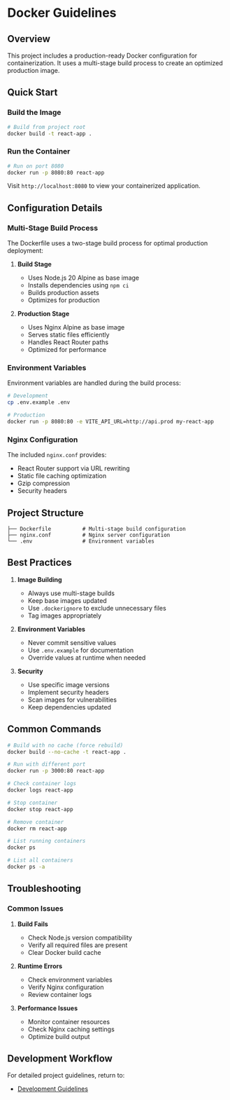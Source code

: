 # Docker Guidelines

## Overview

This project includes a production-ready Docker configuration for containerization. It uses a multi-stage build process to create an optimized production image.

## Quick Start

### Build the Image

```bash
# Build from project root
docker build -t react-app .
```

### Run the Container

```bash
# Run on port 8080
docker run -p 8080:80 react-app
```

Visit `http://localhost:8080` to view your containerized application.

## Configuration Details

### Multi-Stage Build Process

The Dockerfile uses a two-stage build process for optimal production deployment:

1. **Build Stage**

   - Uses Node.js 20 Alpine as base image
   - Installs dependencies using `npm ci`
   - Builds production assets
   - Optimizes for production

2. **Production Stage**
   - Uses Nginx Alpine as base image
   - Serves static files efficiently
   - Handles React Router paths
   - Optimized for performance

### Environment Variables

Environment variables are handled during the build process:

```bash
# Development
cp .env.example .env

# Production
docker run -p 8080:80 -e VITE_API_URL=http://api.prod my-react-app
```

### Nginx Configuration

The included `nginx.conf` provides:

- React Router support via URL rewriting
- Static file caching optimization
- Gzip compression
- Security headers

## Project Structure

```
├── Dockerfile          # Multi-stage build configuration
├── nginx.conf          # Nginx server configuration
└── .env                # Environment variables
```

## Best Practices

1. **Image Building**

   - Always use multi-stage builds
   - Keep base images updated
   - Use `.dockerignore` to exclude unnecessary files
   - Tag images appropriately

2. **Environment Variables**

   - Never commit sensitive values
   - Use `.env.example` for documentation
   - Override values at runtime when needed

3. **Security**
   - Use specific image versions
   - Implement security headers
   - Scan images for vulnerabilities
   - Keep dependencies updated

## Common Commands

```bash
# Build with no cache (force rebuild)
docker build --no-cache -t react-app .

# Run with different port
docker run -p 3000:80 react-app

# Check container logs
docker logs react-app

# Stop container
docker stop react-app

# Remove container
docker rm react-app

# List running containers
docker ps

# List all containers
docker ps -a
```

## Troubleshooting

### Common Issues

1. **Build Fails**

   - Check Node.js version compatibility
   - Verify all required files are present
   - Clear Docker build cache

2. **Runtime Errors**

   - Check environment variables
   - Verify Nginx configuration
   - Review container logs

3. **Performance Issues**
   - Monitor container resources
   - Check Nginx caching settings
   - Optimize build output

## Development Workflow

For detailed project guidelines, return to:

- [Development Guidelines](./DEVELOPMENT-GUIDELINES.md)
